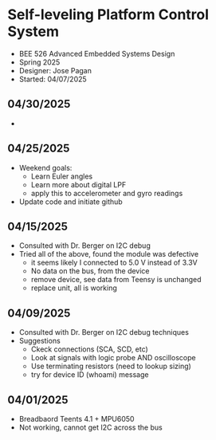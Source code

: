 # Self-leveling Platform Control System

- BEE 526 Advanced Embedded Systems Design
-   Spring 2025
- Designer: Jose Pagan
-  Started: 04/07/2025


## 04/30/2025
- 

## 04/25/2025
- Weekend goals:
  - Learn Euler angles
  - Learn more about digital LPF
  - apply this to accelerometer and gyro readings
- Update code and initiate github

## 04/15/2025
- Consulted with Dr. Berger on I2C debug
- Tried all of the above, found the module was defective
  - it seems likely I connected to 5.0 V instead of 3.3V
  - No data on the bus, from the device
  - remove device, see data from Teensy is unchanged
  - replace unit, all is working


## 04/09/2025
- Consulted with Dr. Berger on I2C debug techniques
- Suggestions
  - Ckeck connections (SCA, SCD, etc)
  - Look at signals with logic probe AND oscilloscope
  - Use terminating resistors (need to lookup sizing)
  - try for device ID (whoami) message

## 04/01/2025
- Breadbaord Teents 4.1 + MPU6050
- Not working, cannot get I2C across the bus
